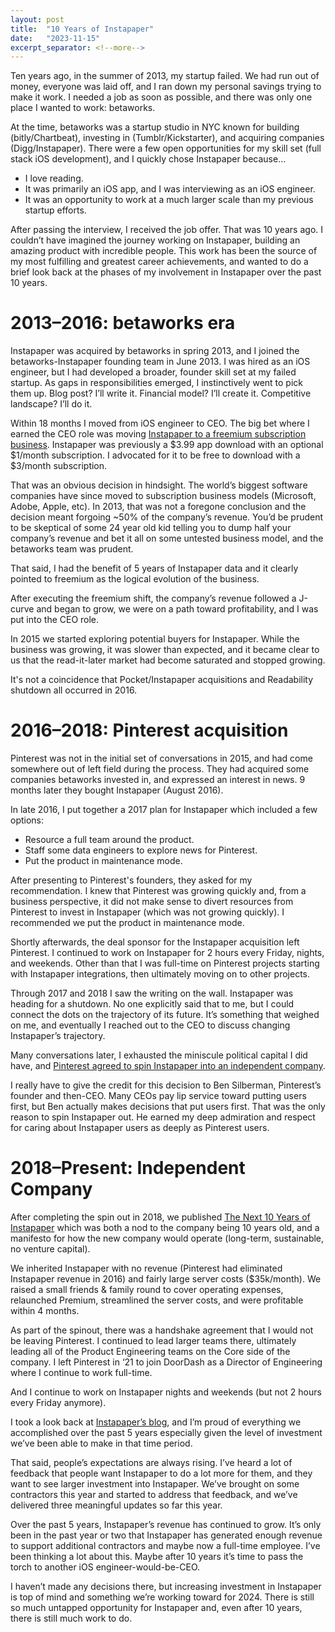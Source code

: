 ```yaml
---
layout: post
title:  "10 Years of Instapaper"
date:   "2023-11-15"
excerpt_separator: <!--more-->
---
```


Ten years ago, in the summer of 2013, my startup failed. We had run out of money, everyone was laid off, and I ran down my personal savings trying to make it work. I needed a job as soon as possible, and there was only one place I wanted to work: betaworks.

At the time, betaworks was a startup studio in NYC known for building (bitly/Chartbeat), investing in (Tumblr/Kickstarter), and acquiring companies (Digg/Instapaper). There were a few open opportunities for my skill set (full stack iOS development), and I quickly chose Instapaper because…

<!--more-->

* I love reading.
* It was primarily an iOS app, and I was interviewing as an iOS engineer.
* It was an opportunity to work at a much larger scale than my previous startup efforts.


After passing the interview, I received the job offer. That was 10 years ago. I couldn’t have imagined the journey working on Instapaper, building an amazing product with incredible people. This work has been the source of my most fulfilling and greatest career achievements, and wanted to do a brief look back at the phases of my involvement in Instapaper over the past 10 years.

# 2013–2016: betaworks era

Instapaper was acquired by betaworks in spring 2013, and I joined the betaworks-Instapaper founding team in June 2013. I was hired as an iOS engineer, but I had developed a broader, founder skill set at my failed startup. As gaps in responsibilities emerged, I instinctively went to pick them up. Blog post? I’ll write it. Financial model? I’ll create it. Competitive landscape? I’ll do it.

Within 18 months I moved from iOS engineer to CEO. The big bet where I earned the CEO role was moving [Instapaper to a freemium subscription business](https://bthdonohue.com/2014/10/09/making-instapaper-free.html). Instapaper was previously a $3.99 app download with an optional $1/month subscription. I advocated for it to be free to download with a $3/month subscription.

That was an obvious decision in hindsight. The world’s biggest software companies have since moved to subscription business models (Microsoft, Adobe, Apple, etc). In 2013, that was not a foregone conclusion and the decision meant forgoing ~50% of the company’s revenue. You’d be prudent to be skeptical of some 24 year old kid telling you to dump half your company’s revenue and bet it all on some untested business model, and the betaworks team was prudent.

That said, I had the benefit of 5 years of Instapaper data and it clearly pointed to freemium as the logical evolution of the business.

After executing the freemium shift, the company’s revenue followed a J-curve and began to grow, we were on a path toward profitability, and I was put into the CEO role.

In 2015 we started exploring potential buyers for Instapaper. While the business was growing, it was slower than expected, and it became clear to us that the read-it-later market had become saturated and stopped growing.

It's not a coincidence that Pocket/Instapaper acquisitions and Readability shutdown all occurred in 2016.

# 2016–2018: Pinterest acquisition

Pinterest was not in the initial set of conversations in 2015, and had come somewhere out of left field during the process. They had acquired some companies betaworks invested in, and expressed an interest in news. 9 months later they bought Instapaper (August 2016).

In late 2016, I put together a 2017 plan for Instapaper which included a few options:
* Resource a full team around the product.
* Staff some data engineers to explore news for Pinterest.
* Put the product in maintenance mode.

After presenting to Pinterest's founders, they asked for my recommendation. I knew that Pinterest was growing quickly and, from a business perspective, it did not make sense to divert resources from Pinterest to invest in Instapaper (which was not growing quickly). I recommended we put the product in maintenance mode.

Shortly afterwards, the deal sponsor for the Instapaper acquisition left Pinterest. I continued to work on Instapaper for 2 hours every Friday, nights, and weekends. Other than that I was full-time on Pinterest projects starting with Instapaper integrations, then ultimately moving on to other projects.

Through 2017 and 2018 I saw the writing on the wall. Instapaper was heading for a shutdown. No one explicitly said that to me, but I could connect the dots on the trajectory of its future. It’s something that weighed on me, and eventually I reached out to the CEO to discuss changing Instapaper’s trajectory.

Many conversations later, I exhausted the miniscule political capital I did have, and [Pinterest agreed to spin Instapaper into an independent company](https://blog.instapaper.com/post/175953870856).

I really have to give the credit for this decision to Ben Silberman, Pinterest’s founder and then-CEO. Many CEOs pay lip service toward putting users first, but Ben actually makes decisions that put users first. That was the only reason to spin Instapaper out. He earned my deep admiration and respect for caring about Instapaper users as deeply as Pinterest users.

# 2018–Present: Independent Company

After completing the spin out in 2018, we published [The Next 10 Years of Instapaper](https://blog.instapaper.com/post/176732408411) which was both a nod to the company being 10 years old, and a manifesto for how the new company would operate (long-term, sustainable, no venture capital).

We inherited Instapaper with no revenue (Pinterest had eliminated Instapaper revenue in 2016) and fairly large server costs ($35k/month). We raised a small friends & family round to cover operating expenses, relaunched Premium, streamlined the server costs, and were profitable within 4 months.

As part of the spinout, there was a handshake agreement that I would not be leaving Pinterest. I continued to lead larger teams there, ultimately leading all of the Product Engineering teams on the Core side of the company. I left Pinterest in ‘21 to join DoorDash as a Director of Engineering where I continue to work full-time.

And I continue to work on Instapaper nights and weekends (but not 2 hours every Friday anymore).

I took a look back at [Instapaper’s blog](https://blog.instapaper.com), and I’m proud of everything we accomplished over the past 5 years especially given the level of investment we’ve been able to make in that time period.

That said, people’s expectations are always rising. I’ve heard a lot of feedback that people want Instapaper to do a lot more for them, and they want to see larger investment into Instapaper. We’ve brought on some contractors this year and started to address that feedback, and we’ve delivered three meaningful updates so far this year.

Over the past 5 years, Instapaper’s revenue has continued to grow. It’s only been in the past year or two that Instapaper has generated enough revenue to support additional contractors and maybe now a full-time employee. I’ve been thinking a lot about this. Maybe after 10 years it’s time to pass the torch to another iOS engineer-would-be-CEO.

I haven’t made any decisions there, but increasing investment in Instapaper is top of mind and something we’re working toward for 2024. There is still so much untapped opportunity for Instapaper and, even after 10 years, there is still much work to do.
